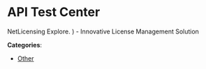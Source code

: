 # API Test Center


NetLicensing Explore. ) - Innovative License Management Solution



**Categories**:
- [Other](https://github.com/apis-list/apis-list#other)






